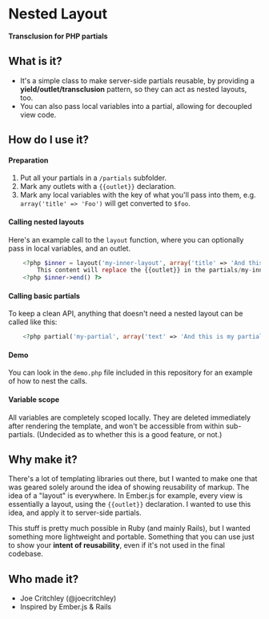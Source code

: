 # Nested Layout

**Transclusion for PHP partials**

## What is it?

+ It's a simple class to make server-side partials reusable, by providing a **yield/outlet/transclusion** pattern, so they can act as nested layouts, too.
+ You can also pass local variables into a partial, allowing for decoupled view code.

## How do I use it?

#### Preparation
1. Put all your partials in a `/partials` subfolder.
2. Mark any outlets with a `{{outlet}}` declaration.
3. Mark any local variables with the key of what you'll pass into them, e.g. `array('title' => 'Foo')` will get converted to `$foo`.

#### Calling nested layouts
Here's an example call to the `layout` function, where you can optionally pass in local variables, and an outlet.

```php
	<?php $inner = layout('my-inner-layout', array('title' => 'And this is my inner layout')) ?>
		This content will replace the {{outlet}} in the partials/my-inner-layout.php file.
	<?php $inner->end() ?>
```

#### Calling basic partials
To keep a clean API, anything that doesn't need a nested layout can be called like this:

```php
	<?php partial('my-partial', array('text' => 'And this is my partial!')) ?>
```

#### Demo

You can look in the `demo.php` file included in this repository for an example of how to nest the calls.

#### Variable scope

All variables are completely scoped locally. They are deleted immediately after rendering the template, and won't be accessible from within sub-partials. (Undecided as to whether this is a good feature, or not.)

## Why make it?

There's a lot of templating libraries out there, but I wanted to make one that was geared solely around the idea of showing reusability of markup. The idea of a "layout" is everywhere. In Ember.js for example, every view is essentially a layout, using the `{{outlet}}` declaration. I wanted to use this idea, and apply it to server-side partials.


This stuff is pretty much possible in Ruby (and mainly Rails), but I wanted something more lightweight and portable. Something that you can use just to show your **intent of reusability**, even if it's not used in the final codebase.

## Who made it?

+ Joe Critchley (@joecritchley)
+ Inspired by Ember.js & Rails
